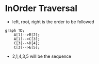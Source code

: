 # InOrder Traversal
- left, root, right is the order to be followed
```mermaid
graph TD;
    A[1]-->B[2];
    A[1]-->C[3];
    C[3]-->D[4];
    C[3]-->E[5];
```
- 2,1,4,3,5 will be the sequence
